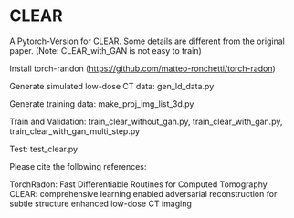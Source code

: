 # CLEAR

A Pytorch-Version for CLEAR. Some details are different from the original paper. (Note: CLEAR_with_GAN is not easy to train)

Install torch-randon (https://github.com/matteo-ronchetti/torch-radon)

Generate simulated low-dose CT data: gen_ld_data.py

Generate training data: make_proj_img_list_3d.py

Train and Validation: train_clear_without_gan.py, train_clear_with_gan.py, train_clear_with_gan_multi_step.py

Test: test_clear.py

Please cite the following references:

TorchRadon: Fast Differentiable Routines for Computed Tomography
CLEAR: comprehensive learning enabled adversarial reconstruction for subtle structure enhanced low-dose CT imaging
